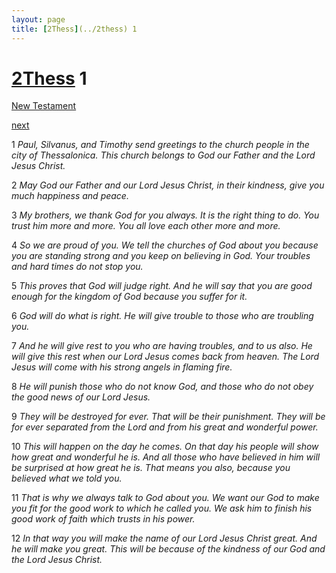 ```yaml
---
layout: page
title: [2Thess](../2thess) 1
---
```


# [2Thess](../2thess) 1

[New Testament](/new-testament)


[next](2thess-2.html)

1 _Paul, Silvanus, and Timothy send greetings to the church people in the city of Thessalonica. This church belongs to God our Father and the Lord Jesus Christ._

2 _May God our Father and our Lord Jesus Christ, in their kindness, give you much happiness and peace._

3 _My brothers, we thank God for you always. It is the right thing to do. You trust him more and more. You all love each other more and more._

4 _So we are proud of you. We tell the churches of God about you because you are standing strong and you keep on believing in God. Your troubles and hard times do not stop you._

5 _This proves that God will judge right. And he will say that you are good enough for the kingdom of God because you suffer for it._

6 _God will do what is right. He will give trouble to those who are troubling you._

7 _And he will give rest to you who are having troubles, and to us also. He will give this rest when our Lord Jesus comes back from heaven. The Lord Jesus will come with his strong angels in flaming fire._

8 _He will punish those who do not know God, and those who do not obey the good news of our Lord Jesus._

9 _They will be destroyed for ever. That will be their punishment. They will be for ever separated from the Lord and from his great and wonderful power._

10 _This will happen on the day he comes. On that day his people will show how great and wonderful he is. And all those who have believed in him will be surprised at how great he is. That means you also, because you believed what we told you._

11 _That is why we always talk to God about you. We want our God to make you fit for the good work to which he called you. We ask him to finish his good work of faith which trusts in his power._

12 _In that way you will make the name of our Lord Jesus Christ great. And he will make you great. This will be because of the kindness of our God and the Lord Jesus Christ._

